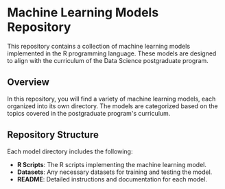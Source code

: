 # Machine Learning Models Repository

This repository contains a collection of machine learning models implemented in the R programming language. These models are designed to align with the curriculum of the Data Science postgraduate program. 

## Overview

In this repository, you will find a variety of machine learning models, each organized into its own directory. The models are categorized based on the topics covered in the postgraduate program's curriculum.

## Repository Structure

Each model directory includes the following:

- **R Scripts**: The R scripts implementing the machine learning model.
- **Datasets**: Any necessary datasets for training and testing the model.
- **README**: Detailed instructions and documentation for each model.

